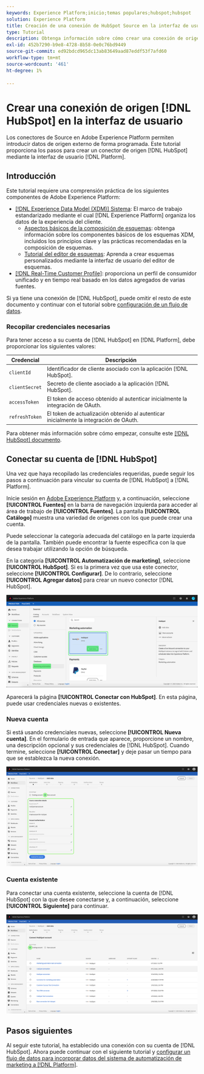 ```yaml
---
keywords: Experience Platform;inicio;temas populares;hubspot;hubspot
solution: Experience Platform
title: Creación de una conexión de HubSpot Source en la interfaz de usuario de
type: Tutorial
description: Obtenga información sobre cómo crear una conexión de origen de HubSpot mediante la interfaz de usuario de Adobe Experience Platform.
exl-id: 452b7290-b9e8-4728-8b58-0e0c76bd9449
source-git-commit: ed92bdcd965dc13ab83649aad87eddf53f7afd60
workflow-type: tm+mt
source-wordcount: '461'
ht-degree: 1%

---
```


# Crear una conexión de origen [!DNL HubSpot] en la interfaz de usuario

Los conectores de Source en Adobe Experience Platform permiten introducir datos de origen externo de forma programada. Este tutorial proporciona los pasos para crear un conector de origen [!DNL HubSpot] mediante la interfaz de usuario [!DNL Platform].

## Introducción

Este tutorial requiere una comprensión práctica de los siguientes componentes de Adobe Experience Platform:

* [[!DNL Experience Data Model (XDM)] Sistema](../../../../../xdm/home.md): El marco de trabajo estandarizado mediante el cual [!DNL Experience Platform] organiza los datos de la experiencia del cliente.
   * [Aspectos básicos de la composición de esquemas](../../../../../xdm/schema/composition.md): obtenga información sobre los componentes básicos de los esquemas XDM, incluidos los principios clave y las prácticas recomendadas en la composición de esquemas.
   * [Tutorial del editor de esquemas](../../../../../xdm/tutorials/create-schema-ui.md): Aprenda a crear esquemas personalizados mediante la interfaz de usuario del editor de esquemas.
* [[!DNL Real-Time Customer Profile]](../../../../../profile/home.md): proporciona un perfil de consumidor unificado y en tiempo real basado en los datos agregados de varias fuentes.

Si ya tiene una conexión de [!DNL HubSpot], puede omitir el resto de este documento y continuar con el tutorial sobre [configuración de un flujo de datos](../../dataflow/marketing-automation.md).

### Recopilar credenciales necesarias

Para tener acceso a su cuenta de [!DNL HubSpot] en [!DNL Platform], debe proporcionar los siguientes valores:

| Credencial | Descripción |
| ---------- | ----------- |
| `clientId` | Identificador de cliente asociado con la aplicación [!DNL HubSpot]. |
| `clientSecret` | Secreto de cliente asociado a la aplicación [!DNL HubSpot]. |
| `accessToken` | El token de acceso obtenido al autenticar inicialmente la integración de OAuth. |
| `refreshToken` | El token de actualización obtenido al autenticar inicialmente la integración de OAuth. |

Para obtener más información sobre cómo empezar, consulte este [[!DNL HubSpot] documento](https://developers.hubspot.com/docs/methods/oauth2/oauth2-overview).

## Conectar su cuenta de [!DNL HubSpot]

Una vez que haya recopilado las credenciales requeridas, puede seguir los pasos a continuación para vincular su cuenta de [!DNL HubSpot] a [!DNL Platform].

Inicie sesión en [Adobe Experience Platform](https://platform.adobe.com) y, a continuación, seleccione **[!UICONTROL Fuentes]** en la barra de navegación izquierda para acceder al área de trabajo de **[!UICONTROL Fuentes]**. La pantalla **[!UICONTROL Catálogo]** muestra una variedad de orígenes con los que puede crear una cuenta.

Puede seleccionar la categoría adecuada del catálogo en la parte izquierda de la pantalla. También puede encontrar la fuente específica con la que desea trabajar utilizando la opción de búsqueda.

En la categoría **[!UICONTROL Automatización de marketing]**, seleccione **[!UICONTROL HubSpot]**. Si es la primera vez que usa este conector, seleccione **[!UICONTROL Configurar]**. De lo contrario, seleccione **[!UICONTROL Agregar datos]** para crear un nuevo conector [!DNL HubSpot].

![catálogo](../../../../images/tutorials/create/hubspot/catalog.png)

Aparecerá la página **[!UICONTROL Conectar con HubSpot]**. En esta página, puede usar credenciales nuevas o existentes.

### Nueva cuenta

Si está usando credenciales nuevas, seleccione **[!UICONTROL Nueva cuenta]**. En el formulario de entrada que aparece, proporcione un nombre, una descripción opcional y sus credenciales de [!DNL HubSpot]. Cuando termine, seleccione **[!UICONTROL Conectar]** y deje pasar un tiempo para que se establezca la nueva conexión.

![conectar](../../../../images/tutorials/create/hubspot/connect.png)

### Cuenta existente

Para conectar una cuenta existente, seleccione la cuenta de [!DNL HubSpot] con la que desee conectarse y, a continuación, seleccione **[!UICONTROL Siguiente]** para continuar.

![existente](../../../../images/tutorials/create/hubspot/existing.png)

## Pasos siguientes

Al seguir este tutorial, ha establecido una conexión con su cuenta de [!DNL HubSpot]. Ahora puede continuar con el siguiente tutorial y [configurar un flujo de datos para incorporar datos del sistema de automatización de marketing a [!DNL Platform]](../../dataflow/marketing-automation.md).

